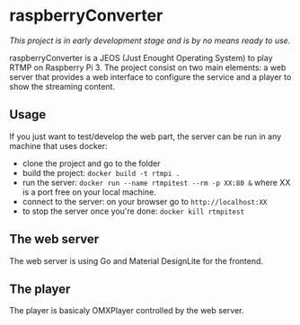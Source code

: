 # raspberryConverter

*This project is in early development stage and is by no means ready to use.*

raspberryConverter is a JEOS (Just Enought Operating System) to play RTMP on Raspberry Pi 3. The project consist on two main elements: a web server that provides a web interface to configure the service and a player to show the streaming content.

## Usage

If you just want to test/develop the web part, the server can be run in any machine that uses docker:
* clone the project and go to the folder
* build the project: `docker build -t rtmpi .`
* run the server: `docker run --name rtmpitest --rm -p XX:80 &` where XX is a port free on your local machine.
* connect to the server: on your browser go to `http://localhost:XX`
* to stop the server once you're done: `docker kill rtmpitest`

## The web server

The web server is using Go and Material DesignLite for the frontend.

## The player

The player is basicaly OMXPlayer controlled by the web server.
